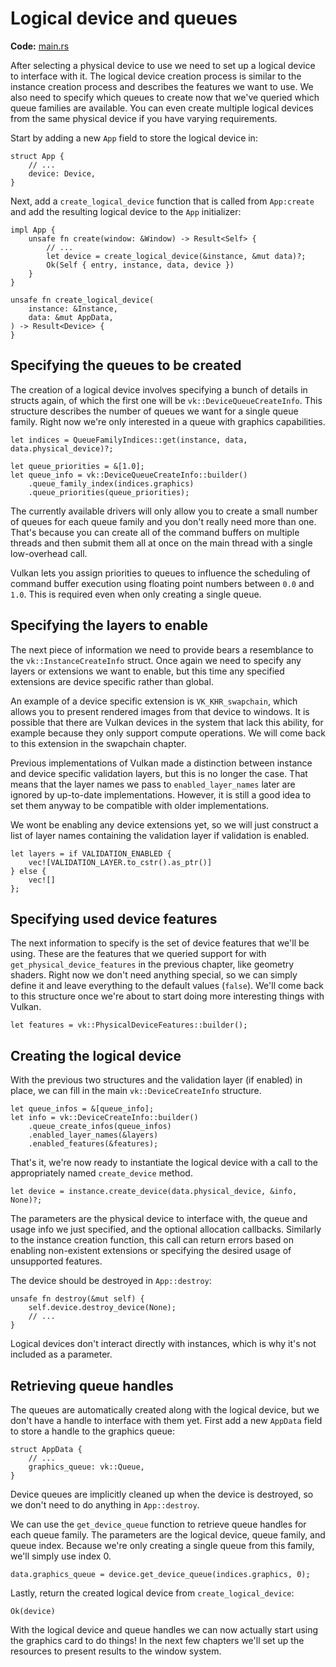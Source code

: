 # Logical device and queues

**Code:** [main.rs](https://github.com/KyleMayes/vulkanalia/tree/master/tutorial/src/04_logical_device.rs)

After selecting a physical device to use we need to set up a logical device to interface with it. The logical device creation process is similar to the instance creation process and describes the features we want to use. We also need to specify which queues to create now that we've queried which queue families are available. You can even create multiple logical devices from the same physical device if you have varying requirements.

Start by adding a new `App` field to store the logical device in:

```rust,noplaypen
struct App {
    // ...
    device: Device,
}
```

Next, add a `create_logical_device` function that is called from `App:create` and add the resulting logical device to the `App` initializer:

```rust,noplaypen
impl App {
    unsafe fn create(window: &Window) -> Result<Self> {
        // ...
        let device = create_logical_device(&instance, &mut data)?;
        Ok(Self { entry, instance, data, device })
    }
}

unsafe fn create_logical_device(
    instance: &Instance,
    data: &mut AppData,
) -> Result<Device> {
}
```

## Specifying the queues to be created

The creation of a logical device involves specifying a bunch of details in structs again, of which the first one will be `vk::DeviceQueueCreateInfo`. This structure describes the number of queues we want for a single queue family. Right now we're only interested in a queue with graphics capabilities.

```rust,noplaypen
let indices = QueueFamilyIndices::get(instance, data, data.physical_device)?;

let queue_priorities = &[1.0];
let queue_info = vk::DeviceQueueCreateInfo::builder()
    .queue_family_index(indices.graphics)
    .queue_priorities(queue_priorities);
```

The currently available drivers will only allow you to create a small number of queues for each queue family and you don't really need more than one. That's because you can create all of the command buffers on multiple threads and then submit them all at once on the main thread with a single low-overhead call.

Vulkan lets you assign priorities to queues to influence the scheduling of command buffer execution using floating point numbers between `0.0` and `1.0`. This is required even when only creating a single queue.

## Specifying the layers to enable

The next piece of information we need to provide bears a resemblance to the `vk::InstanceCreateInfo` struct. Once again we need to specify any layers or extensions we want to enable, but this time any specified extensions are device specific rather than global.

An example of a device specific extension is `VK_KHR_swapchain`, which allows you to present rendered images from that device to windows. It is possible that there are Vulkan devices in the system that lack this ability, for example because they only support compute operations. We will come back to this extension in the swapchain chapter.

Previous implementations of Vulkan made a distinction between instance and device specific validation layers, but this is no longer the case. That means that the layer names we pass to `enabled_layer_names` later are ignored by up-to-date implementations. However, it is still a good idea to set them anyway to be compatible with older implementations.

We wont be enabling any device extensions yet, so we will just construct a list of layer names containing the validation layer if validation is enabled.

```rust,noplaypen
let layers = if VALIDATION_ENABLED {
    vec![VALIDATION_LAYER.to_cstr().as_ptr()]
} else {
    vec![]
};
```

## Specifying used device features

The next information to specify is the set of device features that we'll be using. These are the features that we queried support for with `get_physical_device_features` in the previous chapter, like geometry shaders. Right now we don't need anything special, so we can simply define it and leave everything to the default values (`false`). We'll come back to this structure once we're about to start doing more interesting things with Vulkan.

```rust,noplaypen
let features = vk::PhysicalDeviceFeatures::builder();
```

## Creating the logical device

With the previous two structures and the validation layer (if enabled) in place, we can fill in the main `vk::DeviceCreateInfo` structure.

```rust,noplaypen
let queue_infos = &[queue_info];
let info = vk::DeviceCreateInfo::builder()
    .queue_create_infos(queue_infos)
    .enabled_layer_names(&layers)
    .enabled_features(&features);
```

That's it, we're now ready to instantiate the logical device with a call to the appropriately named `create_device` method.

```rust,noplaypen
let device = instance.create_device(data.physical_device, &info, None)?;
```

The parameters are the physical device to interface with, the queue and usage info we just specified, and the optional allocation callbacks. Similarly to the instance creation function, this call can return errors based on enabling non-existent extensions or specifying the desired usage of unsupported features.

The device should be destroyed in `App::destroy`:

```rust,noplaypen
unsafe fn destroy(&mut self) {
    self.device.destroy_device(None);
    // ...
}
```

Logical devices don't interact directly with instances, which is why it's not included as a parameter.

## Retrieving queue handles

The queues are automatically created along with the logical device, but we don't have a handle to interface with them yet. First add a new `AppData` field to store a handle to the graphics queue:

```rust,noplaypen
struct AppData {
    // ...
    graphics_queue: vk::Queue,
}
```

Device queues are implicitly cleaned up when the device is destroyed, so we don't need to do anything in `App::destroy`.

We can use the `get_device_queue` function to retrieve queue handles for each queue family. The parameters are the logical device, queue family, and queue index. Because we're only creating a single queue from this family, we'll simply use index 0.

```rust,noplaypen
data.graphics_queue = device.get_device_queue(indices.graphics, 0);
```

Lastly, return the created logical device from `create_logical_device`:

```rust,noplaypen
Ok(device)
```

With the logical device and queue handles we can now actually start using the graphics card to do things! In the next few chapters we'll set up the resources to present results to the window system.
